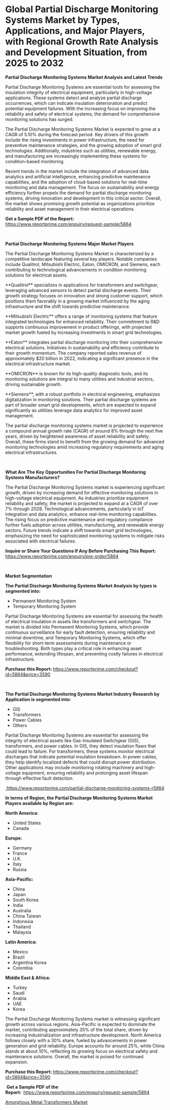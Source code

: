 <p><h1>Global Partial Discharge Monitoring Systems Market by Types, Applications, and Major Players, with Regional Growth Rate Analysis and Development Situation, from 2025 to 2032</h1></p><p><strong>Partial Discharge Monitoring Systems Market Analysis and Latest Trends</strong></p>
<p><p>Partial Discharge Monitoring Systems are essential tools for assessing the insulation integrity of electrical equipment, particularly in high-voltage applications. These systems detect and analyze partial discharge occurrences, which can indicate insulation deterioration and predict potential equipment failures. With the increasing focus on improving the reliability and safety of electrical systems, the demand for comprehensive monitoring solutions has surged. </p><p>The Partial Discharge Monitoring Systems Market is expected to grow at a CAGR of 5.10% during the forecast period. Key drivers of this growth include the rising investments in power infrastructure, the need for preventive maintenance strategies, and the growing adoption of smart grid technologies. Additionally, industries such as utilities, renewable energy, and manufacturing are increasingly implementing these systems for condition-based monitoring. </p><p>Recent trends in the market include the integration of advanced data analytics and artificial intelligence, enhancing predictive maintenance capabilities, and the adoption of cloud-based solutions for real-time monitoring and data management. The focus on sustainability and energy efficiency further propels the demand for partial discharge monitoring systems, driving innovation and development in this critical sector. Overall, the market shows promising growth potential as organizations prioritize reliability and asset management in their electrical operations.</p></p>
<p><strong>Get a Sample PDF of the Report:&nbsp;</strong> <a href="https://www.reportprime.com/enquiry/request-sample/5864?utm_campaign=3564&utm_medium=2&utm_source=Github&utm_content=ia&utm_term=19032025&utm_id=partial-discharge-monitoring-systems">https://www.reportprime.com/enquiry/request-sample/5864</a></p>
<p>&nbsp;</p>
<p><strong>Partial Discharge Monitoring Systems Major Market Players</strong></p>
<p><p>The Partial Discharge Monitoring Systems Market is characterized by a competitive landscape featuring several key players. Notable companies include Qualitrol, Mitsubishi Electric, Eaton, OMICRON, and Siemens, each contributing to technological advancements in condition monitoring solutions for electrical assets.</p><p>**Qualitrol** specializes in applications for transformers and switchgear, leveraging advanced sensors to detect partial discharge events. Their growth strategy focuses on innovation and strong customer support, which positions them favorably in a growing market influenced by the aging infrastructure and the shift towards predictive maintenance.</p><p>**Mitsubishi Electric** offers a range of monitoring systems that feature integrated technologies for enhanced reliability. Their commitment to R&D supports continuous improvement in product offerings, with projected market growth fueled by increasing investments in smart grid technologies.</p><p>**Eaton** integrates partial discharge monitoring into their comprehensive electrical solutions. Initiatives in sustainability and efficiency contribute to their growth momentum. The company reported sales revenue of approximately $20 billion in 2022, indicating a significant presence in the electrical infrastructure market.</p><p>**OMICRON** is known for its high-quality diagnostic tools, and its monitoring solutions are integral to many utilities and industrial sectors, driving sustainable growth.</p><p>**Siemens**, with a robust portfolio in electrical engineering, emphasizes digitalization in monitoring solutions. Their partial discharge systems are part of broader smart grid developments, which are expected to expand significantly as utilities leverage data analytics for improved asset management.</p><p>The partial discharge monitoring systems market is projected to experience a compound annual growth rate (CAGR) of around 8% through the next five years, driven by heightened awareness of asset reliability and safety. Overall, these firms stand to benefit from the growing demand for advanced monitoring technologies amid increasing regulatory requirements and aging electrical infrastructures.</p></p>
<p>&nbsp;</p>
<p><strong>What Are The Key Opportunities For Partial Discharge Monitoring Systems Manufacturers?</strong></p>
<p><p>The Partial Discharge Monitoring Systems market is experiencing significant growth, driven by increasing demand for effective monitoring solutions in high-voltage electrical equipment. As industries prioritize equipment reliability and safety, the market is projected to expand at a CAGR of over 7% through 2028. Technological advancements, particularly in IoT integration and data analytics, enhance real-time monitoring capabilities. The rising focus on predictive maintenance and regulatory compliance further fuels adoption across utilities, manufacturing, and renewable energy sectors. Future trends indicate a shift towards smart grid technologies, emphasizing the need for sophisticated monitoring systems to mitigate risks associated with electrical failures.</p></p>
<p><strong>Inquire or Share Your Questions If Any Before Purchasing This Report:</strong> <a href="https://www.reportprime.com/enquiry/pre-order/5864?utm_campaign=3564&utm_medium=2&utm_source=Github&utm_content=ia&utm_term=19032025&utm_id=partial-discharge-monitoring-systems">https://www.reportprime.com/enquiry/pre-order/5864</a></p>
<p>&nbsp;</p>
<p><strong>Market Segmentation</strong></p>
<p><strong>The Partial Discharge Monitoring Systems Market Analysis by types is segmented into:</strong></p>
<p><ul><li>Permanent Monitoring System</li><li>Temporary Monitoring System</li></ul></p>
<p><p>Partial Discharge Monitoring Systems are essential for assessing the health of electrical insulation in assets like transformers and switchgear. The market is divided into Permanent Monitoring Systems, which provide continuous surveillance for early fault detection, ensuring reliability and minimal downtime, and Temporary Monitoring Systems, which offer flexibility for short-term assessments during maintenance or troubleshooting. Both types play a critical role in enhancing asset performance, extending lifespan, and preventing costly failures in electrical infrastructure.</p></p>
<p><strong>Purchase this Report:&nbsp;</strong><a href="https://www.reportprime.com/checkout?id=5864&price=3590&utm_campaign=3564&utm_medium=2&utm_source=Github&utm_content=ia&utm_term=19032025&utm_id=partial-discharge-monitoring-systems">https://www.reportprime.com/checkout?id=5864&price=3590</a></p>
<p>&nbsp;</p>
<p><strong>The Partial Discharge Monitoring Systems Market Industry Research by Application is segmented into:</strong></p>
<p><ul><li>GIS</li><li>Transformers</li><li>Power Cables</li><li>Others</li></ul></p>
<p><p>Partial Discharge Monitoring Systems are essential for assessing the integrity of electrical assets like Gas-Insulated Switchgear (GIS), transformers, and power cables. In GIS, they detect insulation flaws that could lead to failure. For transformers, these systems monitor electrical discharges that indicate potential insulation breakdown. In power cables, they help identify localized defects that could disrupt power distribution. Other applications may include monitoring rotating machinery and high-voltage equipment, ensuring reliability and prolonging asset lifespan through effective fault detection.</p></p>
<p><a href="https://www.reportprime.com/partial-discharge-monitoring-systems-r5864?utm_campaign=3564&utm_medium=2&utm_source=Github&utm_content=ia&utm_term=19032025&utm_id=partial-discharge-monitoring-systems">&nbsp;https://www.reportprime.com/partial-discharge-monitoring-systems-r5864</a></p>
<p><strong>In terms of Region, the Partial Discharge Monitoring Systems Market Players available by Region are:</strong></p>
<p>
    <p> <strong> North America: </strong>
        <ul>
            <li>United States</li>
            <li>Canada</li>
        </ul>
        </p> 
    <p> <strong> Europe: </strong>
        <ul>
            <li>Germany</li>
            <li>France</li>
            <li>U.K.</li>
            <li>Italy</li>
            <li>Russia</li>
        </ul>
        </p> 
    <p> <strong> Asia-Pacific: </strong>
        <ul>
            <li>China</li>
            <li>Japan</li>
            <li>South Korea</li>
            <li>India</li>
            <li>Australia</li>
            <li>China Taiwan</li>
            <li>Indonesia</li>
            <li>Thailand</li>
            <li>Malaysia</li>
        </ul>
        </p> 
    <p> <strong> Latin America: </strong>
        <ul>
            <li>Mexico</li>
            <li>Brazil</li>
            <li>Argentina Korea</li>
            <li>Colombia</li>
        </ul>
        </p> 
    <p> <strong> Middle East & Africa: </strong>
        <ul>
            <li>Turkey</li>
            <li>Saudi</li>
            <li>Arabia</li>
            <li>UAE</li>
            <li>Korea</li>
        </ul>
    </p>
    </p>
<p><p>The Partial Discharge Monitoring Systems market is witnessing significant growth across various regions. Asia-Pacific is expected to dominate the market, contributing approximately 35% of the total share, driven by increasing industrialization and infrastructure development. North America follows closely with a 30% share, fueled by advancements in power generation and grid reliability. Europe accounts for around 25%, while China stands at about 10%, reflecting its growing focus on electrical safety and maintenance solutions. Overall, the market is poised for continued expansion.</p></p>
<p><strong>Purchase this Report: </strong><a href="https://www.reportprime.com/checkout?id=5864&price=3590&utm_campaign=3564&utm_medium=2&utm_source=Github&utm_content=ia&utm_term=19032025&utm_id=partial-discharge-monitoring-systems">https://www.reportprime.com/checkout?id=5864&price=3590</a></p>
<p>&nbsp;<strong>Get a Sample PDF of the Report:&nbsp;&nbsp;</strong><a href="https://www.reportprime.com/enquiry/request-sample/5864?utm_campaign=3564&utm_medium=2&utm_source=Github&utm_content=ia&utm_term=19032025&utm_id=partial-discharge-monitoring-systems">https://www.reportprime.com/enquiry/request-sample/5864</a></p>
<p><strong></strong></p>
<p><p><a href="https://github.com/kmettjanksj7/Market-Research-Report-List-1/blob/main/amorphous-metal-transformers-market.md?utm_campaign=3564&utm_medium=2&utm_source=Github&utm_content=ia&utm_term=19032025&utm_id=partial-discharge-monitoring-systems">Amorphous Metal Transformers Market</a></p></p>